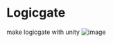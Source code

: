 # Logicgate
 make logicgate with unity
![image](https://github.com/jkh0515/Logicgate/assets/81910107/c9127c88-5bfb-4d4f-a765-75213a222407)

